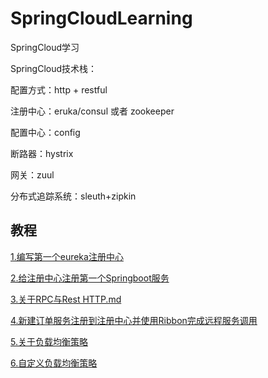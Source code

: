 # SpringCloudLearning
SpringCloud学习


SpringCloud技术栈：

配置方式：http + restful 

注册中心：eruka/consul 或者 zookeeper

配置中心：config

断路器：hystrix

网关：zuul

分布式追踪系统：sleuth+zipkin


## 教程

[1.编写第一个eureka注册中心](./doc/1.新建第一个eureka注册中心.md)

[2.给注册中心注册第一个Springboot服务](./doc/2.给注册中心注册第一个Springboot服务.md)

[3.关于RPC与Rest HTTP.md](./doc/3.关于RPC与RestHTTP.md)


[4.新建订单服务注册到注册中心并使用Ribbon完成远程服务调用](./doc/4.新建订单服务注册到注册中心并使用Ribbon完成远程服务调用.md)

[5.关于负载均衡策略](./doc/5.关于负载均衡策略.md)

[6.自定义负载均衡策略](./doc/6.自定义负载均衡策略.md)